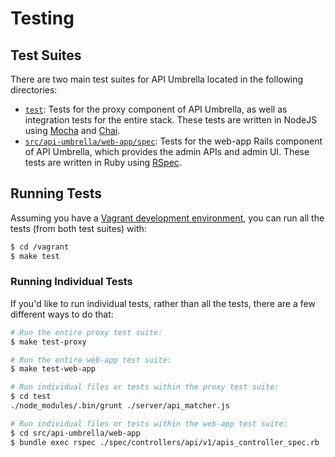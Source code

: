 # Testing

## Test Suites

There are two main test suites for API Umbrella located in the following directories:

- [`test`](https://github.com/NREL/api-umbrella/tree/master/test): Tests for the proxy component of API Umbrella, as well as integration tests for the entire stack. These tests are written in NodeJS using [Mocha](https://mochajs.org) and [Chai](http://chaijs.com).
- [`src/api-umbrella/web-app/spec`](https://github.com/NREL/api-umbrella/tree/master/src/api-umbrella/web-app/spec): Tests for the web-app Rails component of API Umbrella, which provides the admin APIs and admin UI. These tests are written in Ruby using [RSpec](http://rspec.info).

## Running Tests

Assuming you have a [Vagrant development environment](dev-setup.html), you can run all the tests (from both test suites) with:

```sh
$ cd /vagrant
$ make test
```

### Running Individual Tests

If you'd like to run individual tests, rather than all the tests, there are a few different ways to do that:

```sh
# Run the entire proxy test suite: 
$ make test-proxy

# Run the entire web-app test suite:
$ make test-web-app

# Run individual files or tests within the proxy test suite:
$ cd test
./node_modules/.bin/grunt ./server/api_matcher.js

# Run individual files or tests within the web-app test suite:
$ cd src/api-umbrella/web-app
$ bundle exec rspec ./spec/controllers/api/v1/apis_controller_spec.rb
```
